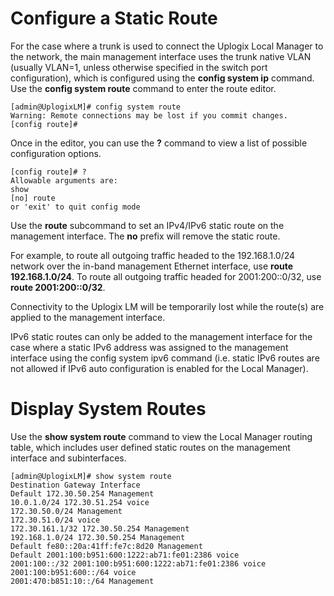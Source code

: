 # Configure a Static Route

For the case where a trunk is used to connect the Uplogix Local Manager to the network, the main management interface uses the trunk native VLAN (usually VLAN=1, unless otherwise specified in the switch port configuration), which is configured using the **config system ip** command. Use the **config system route** command to enter the route editor.

```
[admin@UplogixLM]# config system route
Warning: Remote connections may be lost if you commit changes.
[config route]#
```

Once in the editor, you can use the **?** command to view a list of possible configuration options.

```
[config route]# ?
Allowable arguments are:
show
[no] route
or 'exit' to quit config mode
```

Use the **route** subcommand to set an IPv4/IPv6 static route on the management interface. The **no** prefix will remove the static route.

For example, to route all outgoing traffic headed to the 192.168.1.0/24 network over the in-band management Ethernet interface, use **route 192.168.1.0/24**. To route all outgoing traffic headed for 2001:200::0/32, use **route 2001:200::0/32**.

Connectivity to the Uplogix LM will be temporarily lost while the route(s) are applied to the management interface.

IPv6 static routes can only be added to the management interface for the case where a static IPv6 address was assigned to the management interface using the config system ipv6 command (i.e. static IPv6 routes are not allowed if IPv6 auto configuration is enabled for the Local Manager).

# Display System Routes

Use the **show system route** command to view the Local Manager routing table, which includes user defined static routes on the management interface and subinterfaces. 

```
[admin@UplogixLM]# show system route
Destination Gateway Interface
Default 172.30.50.254 Management
10.0.1.0/24 172.30.51.254 voice
172.30.50.0/24 Management
172.30.51.0/24 voice
172.30.161.1/32 172.30.50.254 Management
192.168.1.0/24 172.30.50.254 Management
Default fe80::20a:41ff:fe7c:8d20 Management
Default 2001:100:b951:600:1222:ab71:fe01:2386 voice
2001:100::/32 2001:100:b951:600:1222:ab71:fe01:2386 voice
2001:100:b951:600::/64 voice
2001:470:b851:10::/64 Management
```